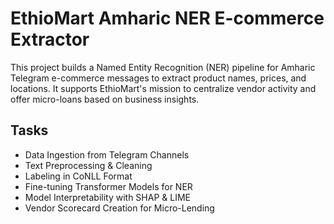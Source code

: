 # EthioMart Amharic NER E-commerce Extractor

This project builds a Named Entity Recognition (NER) pipeline for Amharic Telegram e-commerce messages to extract product names, prices, and locations. It supports EthioMart's mission to centralize vendor activity and offer micro-loans based on business insights.

## Tasks

- Data Ingestion from Telegram Channels
- Text Preprocessing & Cleaning
- Labeling in CoNLL Format
- Fine-tuning Transformer Models for NER
- Model Interpretability with SHAP & LIME
- Vendor Scorecard Creation for Micro-Lending
